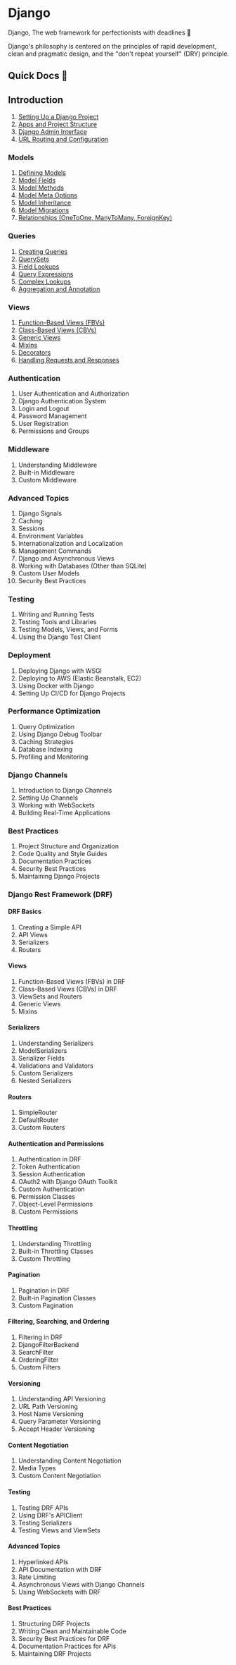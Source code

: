 # Django

Django, The web framework for perfectionists with deadlines 🤌

Django's philosophy is centered on the principles of rapid development, clean and pragmatic design, and the "don't repeat yourself" (DRY) principle.

## Quick Docs 📗

## Introduction

1. [Setting Up a Django Project](/django/project-sample.md)
2. [Apps and Project Structure](/django/apps-and-project-structure.md)
3. [Django Admin Interface](/django/admin-interface.md)
4. [URL Routing and Configuration](/django/url-routing-and-configuration.md)

### Models

1. [Defining Models](/django/defining-models.md)
2. [Model Fields](/django/model-fields.md)
3. [Model Methods](/django/model-methods.md)
4. [Model Meta Options](/django/model-meta-options.md)
5. [Model Inheritance](/django/model-inheritance.md)
6. [Model Migrations](/django/model-migrations.md)
7. [Relationships (OneToOne, ManyToMany, ForeignKey)](/django/relationships.md)

### Queries

1. [Creating Queries](/django/creating-queries.md)
2. [QuerySets](/django/querysets.md)
3. [Field Lookups](/django/field-lookups.md)
4. [Query Expressions](/django/query-expressions.md)
5. [Complex Lookups](/django/complex-lookups.md)
6. [Aggregation and Annotation](/django/aggregation-annotation.md)

### Views

1. [Function-Based Views (FBVs)](/django/fbvs.md)
2. [Class-Based Views (CBVs)](/django/cbvs.md)
3. [Generic Views](/django/generic-views.md)
4. [Mixins](/django/mixins.md)
5. [Decorators](/django/decorators.md)
6. [Handling Requests and Responses](/django/requests-responses.md)

### Authentication

1. User Authentication and Authorization
2. Django Authentication System
3. Login and Logout
4. Password Management
5. User Registration
6. Permissions and Groups

### Middleware

1. Understanding Middleware
2. Built-in Middleware
3. Custom Middleware

### Advanced Topics

1. Django Signals
2. Caching
3. Sessions
4. Environment Variables
5. Internationalization and Localization
6. Management Commands
7. Django and Asynchronous Views
8. Working with Databases (Other than SQLite)
9. Custom User Models
10. Security Best Practices

### Testing

1. Writing and Running Tests
2. Testing Tools and Libraries
3. Testing Models, Views, and Forms
4. Using the Django Test Client

### Deployment

1. Deploying Django with WSGI
2. Deploying to AWS (Elastic Beanstalk, EC2)
3. Using Docker with Django
4. Setting Up CI/CD for Django Projects

### Performance Optimization

1. Query Optimization
2. Using Django Debug Toolbar
3. Caching Strategies
4. Database Indexing
5. Profiling and Monitoring

### Django Channels

1. Introduction to Django Channels
2. Setting Up Channels
3. Working with WebSockets
4. Building Real-Time Applications

### Best Practices

1. Project Structure and Organization
2. Code Quality and Style Guides
3. Documentation Practices
4. Security Best Practices
5. Maintaining Django Projects

### Django Rest Framework (DRF)

#### DRF Basics

1. Creating a Simple API
2. API Views
3. Serializers
4. Routers

#### Views

1. Function-Based Views (FBVs) in DRF
2. Class-Based Views (CBVs) in DRF
3. ViewSets and Routers
4. Generic Views
5. Mixins

#### Serializers

1. Understanding Serializers
2. ModelSerializers
3. Serializer Fields
4. Validations and Validators
5. Custom Serializers
6. Nested Serializers

#### Routers

1. SimpleRouter
2. DefaultRouter
3. Custom Routers

#### Authentication and Permissions

1. Authentication in DRF
2. Token Authentication
3. Session Authentication
4. OAuth2 with Django OAuth Toolkit
5. Custom Authentication
6. Permission Classes
7. Object-Level Permissions
8. Custom Permissions

#### Throttling

1. Understanding Throttling
2. Built-in Throttling Classes
3. Custom Throttling

#### Pagination

1. Pagination in DRF
2. Built-in Pagination Classes
3. Custom Pagination

#### Filtering, Searching, and Ordering

1. Filtering in DRF
2. DjangoFilterBackend
3. SearchFilter
4. OrderingFilter
5. Custom Filters

#### Versioning

1. Understanding API Versioning
2. URL Path Versioning
3. Host Name Versioning
4. Query Parameter Versioning
5. Accept Header Versioning

#### Content Negotiation

1. Understanding Content Negotiation
2. Media Types
3. Custom Content Negotiation

#### Testing

1. Testing DRF APIs
2. Using DRF's APIClient
3. Testing Serializers
4. Testing Views and ViewSets

#### Advanced Topics

1. Hyperlinked APIs
2. API Documentation with DRF
3. Rate Limiting
4. Asynchronous Views with Django Channels
5. Using WebSockets with DRF

#### Best Practices

1. Structuring DRF Projects
2. Writing Clean and Maintainable Code
3. Security Best Practices for DRF
4. Documentation Practices for APIs
5. Maintaining DRF Projects

